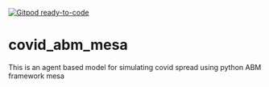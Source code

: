 [![Gitpod ready-to-code](https://img.shields.io/badge/Gitpod-ready--to--code-blue?logo=gitpod)](https://gitpod.io/#https://github.com/sohamxi/covid_abm_mesa)

# covid_abm_mesa
This is an agent based model for simulating covid spread using python ABM framework mesa
